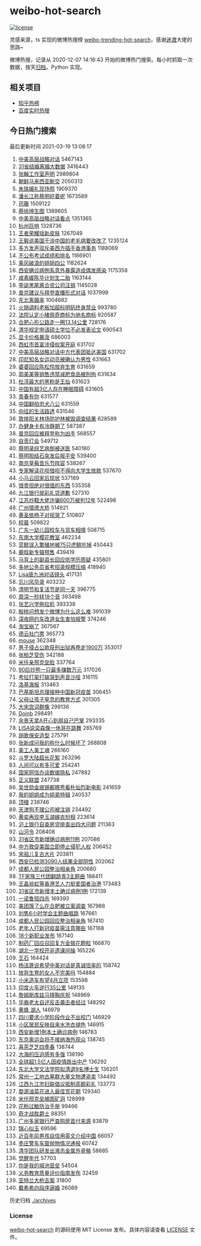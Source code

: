 # weibo-hot-search

[![license](https://img.shields.io/github/license/Arrackisarookie/weibo-hot-search)](https://github.com/Arrackisarookie/weibo-hot-search/blob/master/LICENSE)

灵感来源，ts 实现的微博热搜榜 [weibo-trending-hot-search](https://github.com/justjavac/weibo-trending-hot-search)，感谢[迷渡](https://github.com/justjavac)大佬的思路~

微博热搜，记录从 2020-12-07 14:16:43 开始的微博热门搜索。每小时抓取一次数据，按天[归档](./archives)。Python 实现。

## 相关项目
+ [知乎热榜](https://github.com/Arrackisarookie/zhihu-top-search)
+ [百度实时热搜](https://github.com/Arrackisarookie/baidu-hot-search)

## 今日热门搜索

<!-- Rank Begin -->

最后更新时间 2021-03-19 13:08:17

1. [中美高层战略对话](https://s.weibo.com/weibo?q=%23%E4%B8%AD%E7%BE%8E%E9%AB%98%E5%B1%82%E6%88%98%E7%95%A5%E5%AF%B9%E8%AF%9D%23&Refer=top) 5467143
1. [31省结婚离婚大数据](https://s.weibo.com/weibo?q=%2331%E7%9C%81%E7%BB%93%E5%A9%9A%E7%A6%BB%E5%A9%9A%E5%A4%A7%E6%95%B0%E6%8D%AE%23&Refer=top) 3416443
1. [张翰工作室声明](https://s.weibo.com/weibo?q=%23%E5%BC%A0%E7%BF%B0%E5%B7%A5%E4%BD%9C%E5%AE%A4%E5%A3%B0%E6%98%8E%23&Refer=top) 2989804
1. [朝鲜马来西亚断交](https://s.weibo.com/weibo?q=%E6%9C%9D%E9%B2%9C%E9%A9%AC%E6%9D%A5%E8%A5%BF%E4%BA%9A%E6%96%AD%E4%BA%A4&Refer=top) 2050313
1. [朱珠婚礼现场照](https://s.weibo.com/weibo?q=%E6%9C%B1%E7%8F%A0%E5%A9%9A%E7%A4%BC%E7%8E%B0%E5%9C%BA%E7%85%A7&Refer=top) 1909370
1. [潘长江称蔡明好着呢](https://s.weibo.com/weibo?q=%23%E6%BD%98%E9%95%BF%E6%B1%9F%E7%A7%B0%E8%94%A1%E6%98%8E%E5%A5%BD%E7%9D%80%E5%91%A2%23&Refer=top) 1673589
1. [司藤](https://s.weibo.com/weibo?q=%E5%8F%B8%E8%97%A4&Refer=top) 1509122
1. [蔡徐坤生图](https://s.weibo.com/weibo?q=%23%E8%94%A1%E5%BE%90%E5%9D%A4%E7%94%9F%E5%9B%BE%23&Refer=top) 1389605
1. [中美高层战略对话看点](https://s.weibo.com/weibo?q=%23%E4%B8%AD%E7%BE%8E%E9%AB%98%E5%B1%82%E6%88%98%E7%95%A5%E5%AF%B9%E8%AF%9D%E7%9C%8B%E7%82%B9%23&Refer=top) 1351365
1. [杭州巨响](https://s.weibo.com/weibo?q=%E6%9D%AD%E5%B7%9E%E5%B7%A8%E5%93%8D&Refer=top) 1328736
1. [王者荣耀瑶新皮肤](https://s.weibo.com/weibo?q=%23%E7%8E%8B%E8%80%85%E8%8D%A3%E8%80%80%E7%91%B6%E6%96%B0%E7%9A%AE%E8%82%A4%23&Refer=top) 1267049
1. [王毅说美国干涉中国的老毛病要改改了](https://s.weibo.com/weibo?q=%23%E7%8E%8B%E6%AF%85%E8%AF%B4%E7%BE%8E%E5%9B%BD%E5%B9%B2%E6%B6%89%E4%B8%AD%E5%9B%BD%E7%9A%84%E8%80%81%E6%AF%9B%E7%97%85%E8%A6%81%E6%94%B9%E6%94%B9%E4%BA%86%23&Refer=top) 1235124
1. [多方发声驳斥美西方插手香港事务](https://s.weibo.com/weibo?q=%23%E5%A4%9A%E6%96%B9%E5%8F%91%E5%A3%B0%E9%A9%B3%E6%96%A5%E7%BE%8E%E8%A5%BF%E6%96%B9%E6%8F%92%E6%89%8B%E9%A6%99%E6%B8%AF%E4%BA%8B%E5%8A%A1%23&Refer=top) 1188069
1. [不公布考试成绩和排名](https://s.weibo.com/weibo?q=%23%E4%B8%8D%E5%85%AC%E5%B8%83%E8%80%83%E8%AF%95%E6%88%90%E7%BB%A9%E5%92%8C%E6%8E%92%E5%90%8D%23&Refer=top) 1186901
1. [乘风破浪的姐姐四公](https://s.weibo.com/weibo?q=%E4%B9%98%E9%A3%8E%E7%A0%B4%E6%B5%AA%E7%9A%84%E5%A7%90%E5%A7%90%E5%9B%9B%E5%85%AC&Refer=top) 1182624
1. [西安确诊病例系意外暴露造成偶发感染](https://s.weibo.com/weibo?q=%E8%A5%BF%E5%AE%89%E7%A1%AE%E8%AF%8A%E7%97%85%E4%BE%8B%E7%B3%BB%E6%84%8F%E5%A4%96%E6%9A%B4%E9%9C%B2%E9%80%A0%E6%88%90%E5%81%B6%E5%8F%91%E6%84%9F%E6%9F%93&Refer=top) 1175358
1. [咸素媛陈华计划生二胎](https://s.weibo.com/weibo?q=%E5%92%B8%E7%B4%A0%E5%AA%9B%E9%99%88%E5%8D%8E%E8%AE%A1%E5%88%92%E7%94%9F%E4%BA%8C%E8%83%8E&Refer=top) 1163144
1. [李诞黑尾酱合资公司注销](https://s.weibo.com/weibo?q=%23%E6%9D%8E%E8%AF%9E%E9%BB%91%E5%B0%BE%E9%85%B1%E5%90%88%E8%B5%84%E5%85%AC%E5%8F%B8%E6%B3%A8%E9%94%80%23&Refer=top) 1145028
1. [普京建议与拜登直播形式对话](https://s.weibo.com/weibo?q=%23%E6%99%AE%E4%BA%AC%E5%BB%BA%E8%AE%AE%E4%B8%8E%E6%8B%9C%E7%99%BB%E7%9B%B4%E6%92%AD%E5%BD%A2%E5%BC%8F%E5%AF%B9%E8%AF%9D%23&Refer=top) 1037999
1. [东北离婚率](https://s.weibo.com/weibo?q=%23%E4%B8%9C%E5%8C%97%E7%A6%BB%E5%A9%9A%E7%8E%87%23&Refer=top) 1004682
1. [火锅调料老板加超标明矾终身禁业](https://s.weibo.com/weibo?q=%23%E7%81%AB%E9%94%85%E8%B0%83%E6%96%99%E8%80%81%E6%9D%BF%E5%8A%A0%E8%B6%85%E6%A0%87%E6%98%8E%E7%9F%BE%E7%BB%88%E8%BA%AB%E7%A6%81%E4%B8%9A%23&Refer=top) 993780
1. [法院认定小猪佩奇商标为驰名商标](https://s.weibo.com/weibo?q=%E6%B3%95%E9%99%A2%E8%AE%A4%E5%AE%9A%E5%B0%8F%E7%8C%AA%E4%BD%A9%E5%A5%87%E5%95%86%E6%A0%87%E4%B8%BA%E9%A9%B0%E5%90%8D%E5%95%86%E6%A0%87&Refer=top) 920587
1. [合肥心形公路走一圈13.14公里](https://s.weibo.com/weibo?q=%23%E5%90%88%E8%82%A5%E5%BF%83%E5%BD%A2%E5%85%AC%E8%B7%AF%E8%B5%B0%E4%B8%80%E5%9C%8813.14%E5%85%AC%E9%87%8C%23&Refer=top) 728176
1. [清华规定申请硕士学位不必发表论文](https://s.weibo.com/weibo?q=%23%E6%B8%85%E5%8D%8E%E8%A7%84%E5%AE%9A%E7%94%B3%E8%AF%B7%E7%A1%95%E5%A3%AB%E5%AD%A6%E4%BD%8D%E4%B8%8D%E5%BF%85%E5%8F%91%E8%A1%A8%E8%AE%BA%E6%96%87%23&Refer=top) 690543
1. [显卡价格暴涨](https://s.weibo.com/weibo?q=%E6%98%BE%E5%8D%A1%E4%BB%B7%E6%A0%BC%E6%9A%B4%E6%B6%A8&Refer=top) 686003
1. [西虹市首富涉侵权案开庭](https://s.weibo.com/weibo?q=%23%E8%A5%BF%E8%99%B9%E5%B8%82%E9%A6%96%E5%AF%8C%E6%B6%89%E4%BE%B5%E6%9D%83%E6%A1%88%E5%BC%80%E5%BA%AD%23&Refer=top) 631702
1. [中美高层战略对话中方代表团抵达美国](https://s.weibo.com/weibo?q=%23%E4%B8%AD%E7%BE%8E%E9%AB%98%E5%B1%82%E6%88%98%E7%95%A5%E5%AF%B9%E8%AF%9D%E4%B8%AD%E6%96%B9%E4%BB%A3%E8%A1%A8%E5%9B%A2%E6%8A%B5%E8%BE%BE%E7%BE%8E%E5%9B%BD%23&Refer=top) 631702
1. [印尼知名女运动员被确认为男性](https://s.weibo.com/weibo?q=%E5%8D%B0%E5%B0%BC%E7%9F%A5%E5%90%8D%E5%A5%B3%E8%BF%90%E5%8A%A8%E5%91%98%E8%A2%AB%E7%A1%AE%E8%AE%A4%E4%B8%BA%E7%94%B7%E6%80%A7&Refer=top) 631663
1. [婆婆回应陈松伶放弃生育](https://s.weibo.com/weibo?q=%23%E5%A9%86%E5%A9%86%E5%9B%9E%E5%BA%94%E9%99%88%E6%9D%BE%E4%BC%B6%E6%94%BE%E5%BC%83%E7%94%9F%E8%82%B2%23&Refer=top) 631659
1. [郭美美等销售违禁减肥食品被刑拘](https://s.weibo.com/weibo?q=%23%E9%83%AD%E7%BE%8E%E7%BE%8E%E7%AD%89%E9%94%80%E5%94%AE%E8%BF%9D%E7%A6%81%E5%87%8F%E8%82%A5%E9%A3%9F%E5%93%81%E8%A2%AB%E5%88%91%E6%8B%98%23&Refer=top) 631634
1. [杜淳最大的黑粉是王灿](https://s.weibo.com/weibo?q=%23%E6%9D%9C%E6%B7%B3%E6%9C%80%E5%A4%A7%E7%9A%84%E9%BB%91%E7%B2%89%E6%98%AF%E7%8E%8B%E7%81%BF%23&Refer=top) 631623
1. [中国有超3亿人存在睡眠障碍](https://s.weibo.com/weibo?q=%23%E4%B8%AD%E5%9B%BD%E6%9C%89%E8%B6%853%E4%BA%BF%E4%BA%BA%E5%AD%98%E5%9C%A8%E7%9D%A1%E7%9C%A0%E9%9A%9C%E7%A2%8D%23&Refer=top) 631605
1. [青春有你](https://s.weibo.com/weibo?q=%E9%9D%92%E6%98%A5%E6%9C%89%E4%BD%A0&Refer=top) 631577
1. [中国翻拍忠犬八公](https://s.weibo.com/weibo?q=%23%E4%B8%AD%E5%9B%BD%E7%BF%BB%E6%8B%8D%E5%BF%A0%E7%8A%AC%E5%85%AB%E5%85%AC%23&Refer=top) 631559
1. [向往的生活路透](https://s.weibo.com/weibo?q=%23%E5%90%91%E5%BE%80%E7%9A%84%E7%94%9F%E6%B4%BB%E8%B7%AF%E9%80%8F%23&Refer=top) 631546
1. [敦煌阳关林场防护林被毁调查结果](https://s.weibo.com/weibo?q=%23%E6%95%A6%E7%85%8C%E9%98%B3%E5%85%B3%E6%9E%97%E5%9C%BA%E9%98%B2%E6%8A%A4%E6%9E%97%E8%A2%AB%E6%AF%81%E8%B0%83%E6%9F%A5%E7%BB%93%E6%9E%9C%23&Refer=top) 628589
1. [办健身卡有冷静期了](https://s.weibo.com/weibo?q=%23%E5%8A%9E%E5%81%A5%E8%BA%AB%E5%8D%A1%E6%9C%89%E5%86%B7%E9%9D%99%E6%9C%9F%E4%BA%86%23&Refer=top) 587387
1. [普京回应被拜登称为凶手](https://s.weibo.com/weibo?q=%23%E6%99%AE%E4%BA%AC%E5%9B%9E%E5%BA%94%E8%A2%AB%E6%8B%9C%E7%99%BB%E7%A7%B0%E4%B8%BA%E5%87%B6%E6%89%8B%23&Refer=top) 568557
1. [自贡灯会](https://s.weibo.com/weibo?q=%23%E8%87%AA%E8%B4%A1%E7%81%AF%E4%BC%9A%23&Refer=top) 549712
1. [蔡明录综艺病倒被送医](https://s.weibo.com/weibo?q=%E8%94%A1%E6%98%8E%E5%BD%95%E7%BB%BC%E8%89%BA%E7%97%85%E5%80%92%E8%A2%AB%E9%80%81%E5%8C%BB&Refer=top) 540180
1. [蔡明胆结石突发后报平安](https://s.weibo.com/weibo?q=%E8%94%A1%E6%98%8E%E8%83%86%E7%BB%93%E7%9F%B3%E7%AA%81%E5%8F%91%E5%90%8E%E6%8A%A5%E5%B9%B3%E5%AE%89&Refer=top) 539400
1. [南京草莓音乐节阵容](https://s.weibo.com/weibo?q=%E5%8D%97%E4%BA%AC%E8%8D%89%E8%8E%93%E9%9F%B3%E4%B9%90%E8%8A%82%E9%98%B5%E5%AE%B9&Refer=top) 538267
1. [专家解读花呗借呗不得向大学生放款](https://s.weibo.com/weibo?q=%E4%B8%93%E5%AE%B6%E8%A7%A3%E8%AF%BB%E8%8A%B1%E5%91%97%E5%80%9F%E5%91%97%E4%B8%8D%E5%BE%97%E5%90%91%E5%A4%A7%E5%AD%A6%E7%94%9F%E6%94%BE%E6%AC%BE&Refer=top) 537670
1. [小马云回家后现状](https://s.weibo.com/weibo?q=%E5%B0%8F%E9%A9%AC%E4%BA%91%E5%9B%9E%E5%AE%B6%E5%90%8E%E7%8E%B0%E7%8A%B6&Refer=top) 537189
1. [很贵但绝对很值的东西](https://s.weibo.com/weibo?q=%23%E5%BE%88%E8%B4%B5%E4%BD%86%E7%BB%9D%E5%AF%B9%E5%BE%88%E5%80%BC%E7%9A%84%E4%B8%9C%E8%A5%BF%23&Refer=top) 535358
1. [九江银行就彩礼贷道歉](https://s.weibo.com/weibo?q=%23%E4%B9%9D%E6%B1%9F%E9%93%B6%E8%A1%8C%E5%B0%B1%E5%BD%A9%E7%A4%BC%E8%B4%B7%E9%81%93%E6%AD%89%23&Refer=top) 527310
1. [江苏炒鞋大佬诈骗600万被判12年](https://s.weibo.com/weibo?q=%E6%B1%9F%E8%8B%8F%E7%82%92%E9%9E%8B%E5%A4%A7%E4%BD%AC%E8%AF%88%E9%AA%97600%E4%B8%87%E8%A2%AB%E5%88%A412%E5%B9%B4&Refer=top) 522498
1. [广州猎德大桥](https://s.weibo.com/weibo?q=%E5%B9%BF%E5%B7%9E%E7%8C%8E%E5%BE%B7%E5%A4%A7%E6%A1%A5&Refer=top) 514921
1. [黄圣依杨子对视哭了](https://s.weibo.com/weibo?q=%23%E9%BB%84%E5%9C%A3%E4%BE%9D%E6%9D%A8%E5%AD%90%E5%AF%B9%E8%A7%86%E5%93%AD%E4%BA%86%23&Refer=top) 510807
1. [程晨](https://s.weibo.com/weibo?q=%E7%A8%8B%E6%99%A8&Refer=top) 509822
1. [广东一幼儿园校车与货车相撞](https://s.weibo.com/weibo?q=%E5%B9%BF%E4%B8%9C%E4%B8%80%E5%B9%BC%E5%84%BF%E5%9B%AD%E6%A0%A1%E8%BD%A6%E4%B8%8E%E8%B4%A7%E8%BD%A6%E7%9B%B8%E6%92%9E&Refer=top) 508715
1. [东南大学樱花教室](https://s.weibo.com/weibo?q=%E4%B8%9C%E5%8D%97%E5%A4%A7%E5%AD%A6%E6%A8%B1%E8%8A%B1%E6%95%99%E5%AE%A4&Refer=top) 462234
1. [蓝鲸误入繁殖地被75只虎鲸吃掉](https://s.weibo.com/weibo?q=%E8%93%9D%E9%B2%B8%E8%AF%AF%E5%85%A5%E7%B9%81%E6%AE%96%E5%9C%B0%E8%A2%AB75%E5%8F%AA%E8%99%8E%E9%B2%B8%E5%90%83%E6%8E%89&Refer=top) 450443
1. [鹿晗新专辑预售](https://s.weibo.com/weibo?q=%23%E9%B9%BF%E6%99%97%E6%96%B0%E4%B8%93%E8%BE%91%E9%A2%84%E5%94%AE%23&Refer=top) 439419
1. [马背上的副县长回应低学历质疑](https://s.weibo.com/weibo?q=%E9%A9%AC%E8%83%8C%E4%B8%8A%E7%9A%84%E5%89%AF%E5%8E%BF%E9%95%BF%E5%9B%9E%E5%BA%94%E4%BD%8E%E5%AD%A6%E5%8E%86%E8%B4%A8%E7%96%91&Refer=top) 435801
1. [多地公务员省考招录规模压缩](https://s.weibo.com/weibo?q=%23%E5%A4%9A%E5%9C%B0%E5%85%AC%E5%8A%A1%E5%91%98%E7%9C%81%E8%80%83%E6%8B%9B%E5%BD%95%E8%A7%84%E6%A8%A1%E5%8E%8B%E7%BC%A9%23&Refer=top) 418940
1. [Lisa唐九洲对话镜头](https://s.weibo.com/weibo?q=%23Lisa%E5%94%90%E4%B9%9D%E6%B4%B2%E5%AF%B9%E8%AF%9D%E9%95%9C%E5%A4%B4%23&Refer=top) 417131
1. [忘川风华录](https://s.weibo.com/weibo?q=%23%E5%BF%98%E5%B7%9D%E9%A3%8E%E5%8D%8E%E5%BD%95%23&Refer=top) 403232
1. [清明节和复活节是同一天](https://s.weibo.com/weibo?q=%23%E6%B8%85%E6%98%8E%E8%8A%82%E5%92%8C%E5%A4%8D%E6%B4%BB%E8%8A%82%E6%98%AF%E5%90%8C%E4%B8%80%E5%A4%A9%23&Refer=top) 396775
1. [周深一秒转18个音](https://s.weibo.com/weibo?q=%23%E5%91%A8%E6%B7%B1%E4%B8%80%E7%A7%92%E8%BD%AC18%E4%B8%AA%E9%9F%B3%23&Refer=top) 393498
1. [张艺兴学拖拉机](https://s.weibo.com/weibo?q=%E5%BC%A0%E8%89%BA%E5%85%B4%E5%AD%A6%E6%8B%96%E6%8B%89%E6%9C%BA&Refer=top) 393338
1. [殷桃问想发个微博为什么这么难](https://s.weibo.com/weibo?q=%23%E6%AE%B7%E6%A1%83%E9%97%AE%E6%83%B3%E5%8F%91%E4%B8%AA%E5%BE%AE%E5%8D%9A%E4%B8%BA%E4%BB%80%E4%B9%88%E8%BF%99%E4%B9%88%E9%9A%BE%23&Refer=top) 391039
1. [深夜网约车改道女生害怕报警](https://s.weibo.com/weibo?q=%23%E6%B7%B1%E5%A4%9C%E7%BD%91%E7%BA%A6%E8%BD%A6%E6%94%B9%E9%81%93%E5%A5%B3%E7%94%9F%E5%AE%B3%E6%80%95%E6%8A%A5%E8%AD%A6%23&Refer=top) 374246
1. [淘宝崩了](https://s.weibo.com/weibo?q=%E6%B7%98%E5%AE%9D%E5%B4%A9%E4%BA%86&Refer=top) 367567
1. [德云社门票](https://s.weibo.com/weibo?q=%E5%BE%B7%E4%BA%91%E7%A4%BE%E9%97%A8%E7%A5%A8&Refer=top) 365773
1. [mouse](https://s.weibo.com/weibo?q=mouse&Refer=top) 362348
1. [男子侵占公款获刑出狱再卷走1900万](https://s.weibo.com/weibo?q=%E7%94%B7%E5%AD%90%E4%BE%B5%E5%8D%A0%E5%85%AC%E6%AC%BE%E8%8E%B7%E5%88%91%E5%87%BA%E7%8B%B1%E5%86%8D%E5%8D%B7%E8%B5%B01900%E4%B8%87&Refer=top) 353017
1. [张柏芝受伤](https://s.weibo.com/weibo?q=%E5%BC%A0%E6%9F%8F%E8%8A%9D%E5%8F%97%E4%BC%A4&Refer=top) 342188
1. [米佧亲邢克垒脸](https://s.weibo.com/weibo?q=%23%E7%B1%B3%E4%BD%A7%E4%BA%B2%E9%82%A2%E5%85%8B%E5%9E%92%E8%84%B8%23&Refer=top) 337764
1. [90后炒熊一只最多赚数万元](https://s.weibo.com/weibo?q=90%E5%90%8E%E7%82%92%E7%86%8A%E4%B8%80%E5%8F%AA%E6%9C%80%E5%A4%9A%E8%B5%9A%E6%95%B0%E4%B8%87%E5%85%83&Refer=top) 317026
1. [考拉打架打输哭到声音沙哑](https://s.weibo.com/weibo?q=%23%E8%80%83%E6%8B%89%E6%89%93%E6%9E%B6%E6%89%93%E8%BE%93%E5%93%AD%E5%88%B0%E5%A3%B0%E9%9F%B3%E6%B2%99%E5%93%91%23&Refer=top) 316115
1. [洛基海报](https://s.weibo.com/weibo?q=%E6%B4%9B%E5%9F%BA%E6%B5%B7%E6%8A%A5&Refer=top) 313463
1. [巴基斯坦总理接种中国新冠疫苗](https://s.weibo.com/weibo?q=%E5%B7%B4%E5%9F%BA%E6%96%AF%E5%9D%A6%E6%80%BB%E7%90%86%E6%8E%A5%E7%A7%8D%E4%B8%AD%E5%9B%BD%E6%96%B0%E5%86%A0%E7%96%AB%E8%8B%97&Refer=top) 306451
1. [父母让孩子窒息的教育方式](https://s.weibo.com/weibo?q=%23%E7%88%B6%E6%AF%8D%E8%AE%A9%E5%AD%A9%E5%AD%90%E7%AA%92%E6%81%AF%E7%9A%84%E6%95%99%E8%82%B2%E6%96%B9%E5%BC%8F%23&Refer=top) 301305
1. [大宋宫词群像](https://s.weibo.com/weibo?q=%23%E5%A4%A7%E5%AE%8B%E5%AE%AB%E8%AF%8D%E7%BE%A4%E5%83%8F%23&Refer=top) 299136
1. [Doinb](https://s.weibo.com/weibo?q=Doinb&Refer=top) 298491
1. [余景天拿A开心到扇自己巴掌](https://s.weibo.com/weibo?q=%23%E4%BD%99%E6%99%AF%E5%A4%A9%E6%8B%BFA%E5%BC%80%E5%BF%83%E5%88%B0%E6%89%87%E8%87%AA%E5%B7%B1%E5%B7%B4%E6%8E%8C%23&Refer=top) 293335
1. [LISA说梁森像一休哥在跳舞](https://s.weibo.com/weibo?q=%23LISA%E8%AF%B4%E6%A2%81%E6%A3%AE%E5%83%8F%E4%B8%80%E4%BC%91%E5%93%A5%E5%9C%A8%E8%B7%B3%E8%88%9E%23&Refer=top) 285769
1. [胡歌保安造型](https://s.weibo.com/weibo?q=%23%E8%83%A1%E6%AD%8C%E4%BF%9D%E5%AE%89%E9%80%A0%E5%9E%8B%23&Refer=top) 275791
1. [张新成问我的称什么时候坏了](https://s.weibo.com/weibo?q=%E5%BC%A0%E6%96%B0%E6%88%90%E9%97%AE%E6%88%91%E7%9A%84%E7%A7%B0%E4%BB%80%E4%B9%88%E6%97%B6%E5%80%99%E5%9D%8F%E4%BA%86&Refer=top) 268808
1. [美工人美工魂](https://s.weibo.com/weibo?q=%E7%BE%8E%E5%B7%A5%E4%BA%BA%E7%BE%8E%E5%B7%A5%E9%AD%82&Refer=top) 266160
1. [斗罗大陆超长花絮](https://s.weibo.com/weibo?q=%23%E6%96%97%E7%BD%97%E5%A4%A7%E9%99%86%E8%B6%85%E9%95%BF%E8%8A%B1%E7%B5%AE%23&Refer=top) 263296
1. [人间可以有多可爱](https://s.weibo.com/weibo?q=%23%E4%BA%BA%E9%97%B4%E5%8F%AF%E4%BB%A5%E6%9C%89%E5%A4%9A%E5%8F%AF%E7%88%B1%23&Refer=top) 254241
1. [国家网信办谈数据隐私](https://s.weibo.com/weibo?q=%23%E5%9B%BD%E5%AE%B6%E7%BD%91%E4%BF%A1%E5%8A%9E%E8%B0%88%E6%95%B0%E6%8D%AE%E9%9A%90%E7%A7%81%23&Refer=top) 247882
1. [正义联盟](https://s.weibo.com/weibo?q=%E6%AD%A3%E4%B9%89%E8%81%94%E7%9B%9F&Refer=top) 247738
1. [吴世勋金珉锡都暻秀看朴灿烈新电影](https://s.weibo.com/weibo?q=%23%E5%90%B4%E4%B8%96%E5%8B%8B%E9%87%91%E7%8F%89%E9%94%A1%E9%83%BD%E6%9A%BB%E7%A7%80%E7%9C%8B%E6%9C%B4%E7%81%BF%E7%83%88%E6%96%B0%E7%94%B5%E5%BD%B1%23&Refer=top) 241659
1. [我的姐姐成为姐弟特辑](https://s.weibo.com/weibo?q=%E6%88%91%E7%9A%84%E5%A7%90%E5%A7%90%E6%88%90%E4%B8%BA%E5%A7%90%E5%BC%9F%E7%89%B9%E8%BE%91&Refer=top) 240537
1. [顶楼](https://s.weibo.com/weibo?q=%E9%A1%B6%E6%A5%BC&Refer=top) 238746
1. [天津狗不理公司被注销](https://s.weibo.com/weibo?q=%23%E5%A4%A9%E6%B4%A5%E7%8B%97%E4%B8%8D%E7%90%86%E5%85%AC%E5%8F%B8%E8%A2%AB%E6%B3%A8%E9%94%80%23&Refer=top) 234492
1. [黄奕再现李玉湖嫁衣扮相](https://s.weibo.com/weibo?q=%23%E9%BB%84%E5%A5%95%E5%86%8D%E7%8E%B0%E6%9D%8E%E7%8E%89%E6%B9%96%E5%AB%81%E8%A1%A3%E6%89%AE%E7%9B%B8%23&Refer=top) 223614
1. [沪上银行自查房贷排查出四大问题](https://s.weibo.com/weibo?q=%E6%B2%AA%E4%B8%8A%E9%93%B6%E8%A1%8C%E8%87%AA%E6%9F%A5%E6%88%BF%E8%B4%B7%E6%8E%92%E6%9F%A5%E5%87%BA%E5%9B%9B%E5%A4%A7%E9%97%AE%E9%A2%98&Refer=top) 211363
1. [山河令](https://s.weibo.com/weibo?q=%E5%B1%B1%E6%B2%B3%E4%BB%A4&Refer=top) 208408
1. [31省区市新增确诊病例11例](https://s.weibo.com/weibo?q=%2331%E7%9C%81%E5%8C%BA%E5%B8%82%E6%96%B0%E5%A2%9E%E7%A1%AE%E8%AF%8A%E7%97%85%E4%BE%8B11%E4%BE%8B%23&Refer=top) 207086
1. [中方敦促美国立即停止侵犯人权](https://s.weibo.com/weibo?q=%E4%B8%AD%E6%96%B9%E6%95%A6%E4%BF%83%E7%BE%8E%E5%9B%BD%E7%AB%8B%E5%8D%B3%E5%81%9C%E6%AD%A2%E4%BE%B5%E7%8A%AF%E4%BA%BA%E6%9D%83&Refer=top) 206452
1. [宋祖儿复古大片](https://s.weibo.com/weibo?q=%23%E5%AE%8B%E7%A5%96%E5%84%BF%E5%A4%8D%E5%8F%A4%E5%A4%A7%E7%89%87%23&Refer=top) 203811
1. [西安已检测3090人结果全部阴性](https://s.weibo.com/weibo?q=%E8%A5%BF%E5%AE%89%E5%B7%B2%E6%A3%80%E6%B5%8B3090%E4%BA%BA%E7%BB%93%E6%9E%9C%E5%85%A8%E9%83%A8%E9%98%B4%E6%80%A7&Refer=top) 202062
1. [成都人民公园整治相亲角](https://s.weibo.com/weibo?q=%23%E6%88%90%E9%83%BD%E4%BA%BA%E6%B0%91%E5%85%AC%E5%9B%AD%E6%95%B4%E6%B2%BB%E7%9B%B8%E4%BA%B2%E8%A7%92%23&Refer=top) 200680
1. [TF家族三代团翻跳青3主题曲](https://s.weibo.com/weibo?q=%23TF%E5%AE%B6%E6%97%8F%E4%B8%89%E4%BB%A3%E5%9B%A2%E7%BF%BB%E8%B7%B3%E9%9D%923%E4%B8%BB%E9%A2%98%E6%9B%B2%23&Refer=top) 188411
1. [王晶翁虹等香港艺人力挺爱国者治港](https://s.weibo.com/weibo?q=%23%E7%8E%8B%E6%99%B6%E7%BF%81%E8%99%B9%E7%AD%89%E9%A6%99%E6%B8%AF%E8%89%BA%E4%BA%BA%E5%8A%9B%E6%8C%BA%E7%88%B1%E5%9B%BD%E8%80%85%E6%B2%BB%E6%B8%AF%23&Refer=top) 173483
1. [31省区市新增本土确诊病例1例](https://s.weibo.com/weibo?q=%2331%E7%9C%81%E5%8C%BA%E5%B8%82%E6%96%B0%E5%A2%9E%E6%9C%AC%E5%9C%9F%E7%A1%AE%E8%AF%8A%E7%97%85%E4%BE%8B1%E4%BE%8B%23&Refer=top) 172139
1. [一诺鲁班四杀](https://s.weibo.com/weibo?q=%E4%B8%80%E8%AF%BA%E9%B2%81%E7%8F%AD%E5%9B%9B%E6%9D%80&Refer=top) 169393
1. [美团饿了么在合肥被立案调查](https://s.weibo.com/weibo?q=%23%E7%BE%8E%E5%9B%A2%E9%A5%BF%E4%BA%86%E4%B9%88%E5%9C%A8%E5%90%88%E8%82%A5%E8%A2%AB%E7%AB%8B%E6%A1%88%E8%B0%83%E6%9F%A5%23&Refer=top) 167988
1. [刘隽6小时学会主题曲唱跳](https://s.weibo.com/weibo?q=%E5%88%98%E9%9A%BD6%E5%B0%8F%E6%97%B6%E5%AD%A6%E4%BC%9A%E4%B8%BB%E9%A2%98%E6%9B%B2%E5%94%B1%E8%B7%B3&Refer=top) 167661
1. [成都人民公园回应整治相亲角](https://s.weibo.com/weibo?q=%23%E6%88%90%E9%83%BD%E4%BA%BA%E6%B0%91%E5%85%AC%E5%9B%AD%E5%9B%9E%E5%BA%94%E6%95%B4%E6%B2%BB%E7%9B%B8%E4%BA%B2%E8%A7%92%23&Refer=top) 167410
1. [老年人打新冠疫苗需注意哪些](https://s.weibo.com/weibo?q=%23%E8%80%81%E5%B9%B4%E4%BA%BA%E6%89%93%E6%96%B0%E5%86%A0%E7%96%AB%E8%8B%97%E9%9C%80%E6%B3%A8%E6%84%8F%E5%93%AA%E4%BA%9B%23&Refer=top) 167168
1. [18个新职业发布](https://s.weibo.com/weibo?q=%2318%E4%B8%AA%E6%96%B0%E8%81%8C%E4%B8%9A%E5%8F%91%E5%B8%83%23&Refer=top) 167140
1. [制药厂回应召回复方金银花颗粒](https://s.weibo.com/weibo?q=%E5%88%B6%E8%8D%AF%E5%8E%82%E5%9B%9E%E5%BA%94%E5%8F%AC%E5%9B%9E%E5%A4%8D%E6%96%B9%E9%87%91%E9%93%B6%E8%8A%B1%E9%A2%97%E7%B2%92&Refer=top) 166870
1. [湖北一学校开非遗课间操](https://s.weibo.com/weibo?q=%E6%B9%96%E5%8C%97%E4%B8%80%E5%AD%A6%E6%A0%A1%E5%BC%80%E9%9D%9E%E9%81%97%E8%AF%BE%E9%97%B4%E6%93%8D&Refer=top) 165226
1. [王石](https://s.weibo.com/weibo?q=%E7%8E%8B%E7%9F%B3&Refer=top) 164424
1. [杨洁篪说希望中美对话是真诚坦率的](https://s.weibo.com/weibo?q=%23%E6%9D%A8%E6%B4%81%E7%AF%AA%E8%AF%B4%E5%B8%8C%E6%9C%9B%E4%B8%AD%E7%BE%8E%E5%AF%B9%E8%AF%9D%E6%98%AF%E7%9C%9F%E8%AF%9A%E5%9D%A6%E7%8E%87%E7%9A%84%23&Refer=top) 158742
1. [放弃生育的女人不完美吗](https://s.weibo.com/weibo?q=%23%E6%94%BE%E5%BC%83%E7%94%9F%E8%82%B2%E7%9A%84%E5%A5%B3%E4%BA%BA%E4%B8%8D%E5%AE%8C%E7%BE%8E%E5%90%97%23&Refer=top) 154884
1. [小米造车有望4月立项](https://s.weibo.com/weibo?q=%23%E5%B0%8F%E7%B1%B3%E9%80%A0%E8%BD%A6%E6%9C%89%E6%9C%9B4%E6%9C%88%E7%AB%8B%E9%A1%B9%23&Refer=top) 153598
1. [印度火车逆行35公里](https://s.weibo.com/weibo?q=%E5%8D%B0%E5%BA%A6%E7%81%AB%E8%BD%A6%E9%80%86%E8%A1%8C35%E5%85%AC%E9%87%8C&Refer=top) 149135
1. [詹姆斯库兹马撞胸庆祝](https://s.weibo.com/weibo?q=%23%E8%A9%B9%E5%A7%86%E6%96%AF%E5%BA%93%E5%85%B9%E9%A9%AC%E6%92%9E%E8%83%B8%E5%BA%86%E7%A5%9D%23&Refer=top) 148969
1. [华裔老太自述反击袭击者经过](https://s.weibo.com/weibo?q=%E5%8D%8E%E8%A3%94%E8%80%81%E5%A4%AA%E8%87%AA%E8%BF%B0%E5%8F%8D%E5%87%BB%E8%A2%AD%E5%87%BB%E8%80%85%E7%BB%8F%E8%BF%87&Refer=top) 148292
1. [黄蜂 湖人](https://s.weibo.com/weibo?q=%E9%BB%84%E8%9C%82%20%E6%B9%96%E4%BA%BA&Refer=top) 146979
1. [四川要求小学阶段作业不出校门](https://s.weibo.com/weibo?q=%23%E5%9B%9B%E5%B7%9D%E8%A6%81%E6%B1%82%E5%B0%8F%E5%AD%A6%E9%98%B6%E6%AE%B5%E4%BD%9C%E4%B8%9A%E4%B8%8D%E5%87%BA%E6%A0%A1%E9%97%A8%23&Refer=top) 146929
1. [小区居民反映自来水洗衣褪色](https://s.weibo.com/weibo?q=%E5%B0%8F%E5%8C%BA%E5%B1%85%E6%B0%91%E5%8F%8D%E6%98%A0%E8%87%AA%E6%9D%A5%E6%B0%B4%E6%B4%97%E8%A1%A3%E8%A4%AA%E8%89%B2&Refer=top) 146915
1. [西安新增1例本土确诊病例](https://s.weibo.com/weibo?q=%23%E8%A5%BF%E5%AE%89%E6%96%B0%E5%A2%9E1%E4%BE%8B%E6%9C%AC%E5%9C%9F%E7%A1%AE%E8%AF%8A%E7%97%85%E4%BE%8B%23&Refer=top) 146783
1. [东京奥运会将不接纳海外观众](https://s.weibo.com/weibo?q=%23%E4%B8%9C%E4%BA%AC%E5%A5%A5%E8%BF%90%E4%BC%9A%E5%B0%86%E4%B8%8D%E6%8E%A5%E7%BA%B3%E6%B5%B7%E5%A4%96%E8%A7%82%E4%BC%97%23&Refer=top) 138745
1. [喜茶芝芝四季春](https://s.weibo.com/weibo?q=%23%E5%96%9C%E8%8C%B6%E8%8A%9D%E8%8A%9D%E5%9B%9B%E5%AD%A3%E6%98%A5%23&Refer=top) 138744
1. [大海的压迫感有多强](https://s.weibo.com/weibo?q=%23%E5%A4%A7%E6%B5%B7%E7%9A%84%E5%8E%8B%E8%BF%AB%E6%84%9F%E6%9C%89%E5%A4%9A%E5%BC%BA%23&Refer=top) 138190
1. [全球超1.5亿人因疫情跌出中产](https://s.weibo.com/weibo?q=%E5%85%A8%E7%90%83%E8%B6%851.5%E4%BA%BF%E4%BA%BA%E5%9B%A0%E7%96%AB%E6%83%85%E8%B7%8C%E5%87%BA%E4%B8%AD%E4%BA%A7&Refer=top) 136292
1. [东北大学文法学院拟清退9名博士生](https://s.weibo.com/weibo?q=%23%E4%B8%9C%E5%8C%97%E5%A4%A7%E5%AD%A6%E6%96%87%E6%B3%95%E5%AD%A6%E9%99%A2%E6%8B%9F%E6%B8%85%E9%80%809%E5%90%8D%E5%8D%9A%E5%A3%AB%E7%94%9F%23&Refer=top) 136201
1. [常州一工地古墓群大量文物遭盗卖](https://s.weibo.com/weibo?q=%E5%B8%B8%E5%B7%9E%E4%B8%80%E5%B7%A5%E5%9C%B0%E5%8F%A4%E5%A2%93%E7%BE%A4%E5%A4%A7%E9%87%8F%E6%96%87%E7%89%A9%E9%81%AD%E7%9B%97%E5%8D%96&Refer=top) 134492
1. [江西九江市妇联倡议抵制高额彩礼](https://s.weibo.com/weibo?q=%23%E6%B1%9F%E8%A5%BF%E4%B9%9D%E6%B1%9F%E5%B8%82%E5%A6%87%E8%81%94%E5%80%A1%E8%AE%AE%E6%8A%B5%E5%88%B6%E9%AB%98%E9%A2%9D%E5%BD%A9%E7%A4%BC%23&Refer=top) 133773
1. [婺源油菜花进入最佳赏花期](https://s.weibo.com/weibo?q=%23%E5%A9%BA%E6%BA%90%E6%B2%B9%E8%8F%9C%E8%8A%B1%E8%BF%9B%E5%85%A5%E6%9C%80%E4%BD%B3%E8%B5%8F%E8%8A%B1%E6%9C%9F%23&Refer=top) 129340
1. [米佧邢克垒被困矿洞](https://s.weibo.com/weibo?q=%E7%B1%B3%E4%BD%A7%E9%82%A2%E5%85%8B%E5%9E%92%E8%A2%AB%E5%9B%B0%E7%9F%BF%E6%B4%9E&Refer=top) 128999
1. [花粉过敏防治手册](https://s.weibo.com/weibo?q=%23%E8%8A%B1%E7%B2%89%E8%BF%87%E6%95%8F%E9%98%B2%E6%B2%BB%E6%89%8B%E5%86%8C%23&Refer=top) 99466
1. [奇才战胜爵士](https://s.weibo.com/weibo?q=%E5%A5%87%E6%89%8D%E6%88%98%E8%83%9C%E7%88%B5%E5%A3%AB&Refer=top) 88351
1. [广州多家银行严查购房首付来源](https://s.weibo.com/weibo?q=%E5%B9%BF%E5%B7%9E%E5%A4%9A%E5%AE%B6%E9%93%B6%E8%A1%8C%E4%B8%A5%E6%9F%A5%E8%B4%AD%E6%88%BF%E9%A6%96%E4%BB%98%E6%9D%A5%E6%BA%90&Refer=top) 83879
1. [锦心似玉](https://s.weibo.com/weibo?q=%E9%94%A6%E5%BF%83%E4%BC%BC%E7%8E%89&Refer=top) 69596
1. [近百年前男孩自信用英文介绍中国](https://s.weibo.com/weibo?q=%23%E8%BF%91%E7%99%BE%E5%B9%B4%E5%89%8D%E7%94%B7%E5%AD%A9%E8%87%AA%E4%BF%A1%E7%94%A8%E8%8B%B1%E6%96%87%E4%BB%8B%E7%BB%8D%E4%B8%AD%E5%9B%BD%23&Refer=top) 66057
1. [枣庄警车车窗抛物情况通报](https://s.weibo.com/weibo?q=%E6%9E%A3%E5%BA%84%E8%AD%A6%E8%BD%A6%E8%BD%A6%E7%AA%97%E6%8A%9B%E7%89%A9%E6%83%85%E5%86%B5%E9%80%9A%E6%8A%A5&Refer=top) 60742
1. [清华团队研发出液态金属外骨骼](https://s.weibo.com/weibo?q=%23%E6%B8%85%E5%8D%8E%E5%9B%A2%E9%98%9F%E7%A0%94%E5%8F%91%E5%87%BA%E6%B6%B2%E6%80%81%E9%87%91%E5%B1%9E%E5%A4%96%E9%AA%A8%E9%AA%BC%23&Refer=top) 58685
1. [觉醒年代](https://s.weibo.com/weibo?q=%E8%A7%89%E9%86%92%E5%B9%B4%E4%BB%A3&Refer=top) 57703
1. [你是我的城池营垒](https://s.weibo.com/weibo?q=%E4%BD%A0%E6%98%AF%E6%88%91%E7%9A%84%E5%9F%8E%E6%B1%A0%E8%90%A5%E5%9E%92&Refer=top) 54504
1. [义务教育质量评价指南发布](https://s.weibo.com/weibo?q=%23%E4%B9%89%E5%8A%A1%E6%95%99%E8%82%B2%E8%B4%A8%E9%87%8F%E8%AF%84%E4%BB%B7%E6%8C%87%E5%8D%97%E5%8F%91%E5%B8%83%23&Refer=top) 32459
1. [亚特兰大枪击案](https://s.weibo.com/weibo?q=%E4%BA%9A%E7%89%B9%E5%85%B0%E5%A4%A7%E6%9E%AA%E5%87%BB%E6%A1%88&Refer=top) 31800
1. [戴希希向段序逼婚](https://s.weibo.com/weibo?q=%23%E6%88%B4%E5%B8%8C%E5%B8%8C%E5%90%91%E6%AE%B5%E5%BA%8F%E9%80%BC%E5%A9%9A%23&Refer=top) 26089
<!-- Rank End -->

历史归档 [./archives](./archives)

### License

[weibo-hot-search](https://github.com/Arrackisarookie/weibo-hot-search) 的源码使用 MIT License 发布。具体内容请查看 [LICENSE](./LICENSE) 文件。
